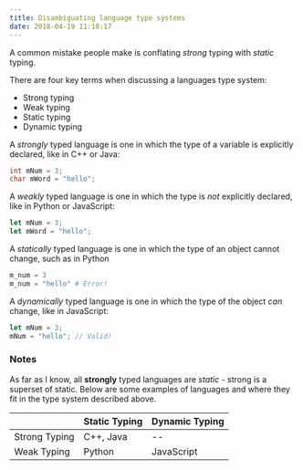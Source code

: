 ```yaml
---
title: Disambiguating language type systems
date: 2018-04-19 11:18:17
---
```


<link href='{{ site.url }}/stylesheets/main.css' rel='stylesheet' type='text/css' />


A common mistake people make is conflating *strong* typing with *static* typing. 

There are four key terms when discussing a languages type system:

* Strong typing
* Weak typing
* Static typing
* Dynamic typing

A *strongly* typed language is one in which the type of a variable is explicitly declared, like in C++ or Java:

```c++
int mNum = 3;
char mWord = "hello";
```

A *weakly* typed language is one in which the type is *not* explicitly declared, like in Python or JavaScript:

```js
let mNum = 3;
let mWord = "hello";
```

A *statically* typed language is one in which the type of an object cannot change, such as in Python


```python
m_num = 3
m_num = "hello" # Error!
```

A *dynamically* typed language is one in which the type of the object *can* change, like in JavaScript:

```js
let mNum = 3;
mNum = "hello"; // Valid!
```


### Notes

As far as I know, all **strongly** typed languages are *static* - strong is a superset of static. Below are some examples of languages and where they fit in the type system described above.

<div class="table100 tableTop ver1 m-b-110">
	<table data-vertable="ver1">
		<thead>
			<tr class="row100 head">
				<th class="column100 column1" data-column="column1"></th>
				<th class="column100 column2" data-column="column2">Static Typing</th>
				<th class="column100 column3" data-column="column3">Dynamic Typing</th>
			</tr>
		</thead>
		<tbody>
			<tr class="row100">
				<td class="column100 column1" data-column="column1">Strong Typing</td>
				<td class="column100 column2" data-column="column2">C++, Java</td>
				<td class="column100 columnred column3" data-column="column3">--</td>
			</tr>
			<tr class="row100">
				<td class="column100 column1" data-column="column1">Weak Typing</td>
				<td class="column100 column2" data-column="column2">Python</td>
				<td class="column100 column3" data-column="column3">JavaScript</td>
			</tr>
		</tbody>
	</table>
</div>